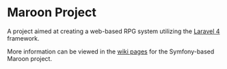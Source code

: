 Maroon Project
==============

A project aimed at creating a web-based RPG system utilizing the [Laravel 4][1] framework.

More information can be viewed in the [wiki pages][2] for the Symfony-based Maroon project.

[1]: http://laravel.com/
[2]: http://github.com/Crindigo/Maroon/wiki/_pages
